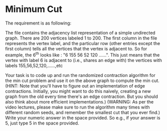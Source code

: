 # Minimum Cut

The requirement is as following:

The file contains the adjacency list representation of a simple undirected graph.
There are 200 vertices labeled 1 to 200.
The first column in the file represents the vertex label, and the particular row (other entries except the first column) tells all the vertices that the vertex is adjacent to.
So for example, the 6<sup>th</sup> looks like : "6	155	56	52	120	......". This just means that the vertex with label 6 is adjacent to (i.e., shares an edge with) the vertices with labels 155,56,52,120,......,etc

Your task is to code up and run the randomized contraction algorithm for the min cut problem and use it on the above graph to compute the min cut. (HINT: Note that you'll have to figure out an implementation of edge contractions.
Initially, you might want to do this naively, creating a new graph from the old every time there's an edge contraction. But you should also think about more efficient implementations.) (WARNING: As per the video lectures, please make sure to run the algorithm many times with different random seeds, and remember the smallest cut that you ever find.) Write your numeric answer in the space provided. So e.g., if your answer is 5, just type 5 in the space provided.
